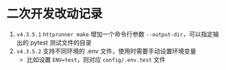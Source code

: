 # 二次开发改动记录
1. `v4.3.5.1` `httprunner make` 增加一个命令行参数 `--output-dir`，可以指定输出的 pytest 测试文件的目录
2. `v4.3.5.2` 支持不同环境的 .env 文件，使用时需要手动设置环境变量
    * 比如设置 `ENV=test`，则对应 `config/.env.test` 文件